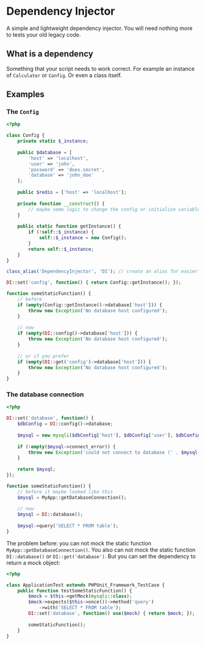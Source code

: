 # Dependency Injector

A simple and lightweight dependency injector. You will need nothing more to tests your old legacy code.
 
## What is a dependency

Something that your script needs to work correct. For example an instance of `Calculator` or `Config`. Or even
a class itself.

## Examples

### The `Config`
```php
<?php

class Config {
    private static $_instance;
    
    public $database = [
        'host' => 'localhost',
        'user' => 'john',
        'password' => 'does.secret',
        'database' => 'john_doe'
    ];
    
    public $redis = ['host' => 'localhost'];
    
    private function __construct() {
        // maybe some logic to change the config or initialize variables
    }
    
    public static function getInstance() {
        if (!self::$_instance) {
            self::$_instance = new Config();
        }
        return self::$_instance;
    }
}

class_alias('DependencyInjector', 'DI'); // create an alias for easier access

DI::set('config', function() { return Config::getInstance(); });

function someStaticFunction() {
    // before
    if (empty(Config::getInstance()->database['host'])) {
        throw new Exception('No database host configured');
    }
    
    // now
    if (empty(DI::config()->database['host'])) {
        throw new Exception('No database host configured');
    }
    
    // or if you prefer
    if (empty(DI::get('config')->database['host'])) {
        throw new Exception('No database host configured');
    }
}
```

### The database connection
```php
<?php

DI::set('database', function() {
    $dbConfig = DI::config()->database;
    
    $mysql = new mysqli($dbConfig['host'], $dbConfig['user'], $dbConfig['password'], $dbConfig['database']);
    
    if (!empty($mysql->connect_error)) {
        throw new Exception('could not connect to database (' . $mysql->connect_error . ')');
    }
    
    return $mysql;
});

function someStaticFunction() {
    // before it maybe looked like this
    $mysql = MyApp::getDatabaseConnection();
    
    // now
    $mysql = DI::database();
    
    $mysql->query('SELECT * FROM table');
}
```

The problem before: you can not mock the static function `MyApp::getDatabaseConnection()`. You also can not mock the 
static function `DI::database()` or `DI::get('database')`. But you can set the dependency to return a mock object:

```php
<?php

class ApplicationTest extends PHPUnit_Framework_TestCase {
    public function testSomeStaticFunction() {
        $mock = $this->getMock(mysqli::class);
        $mock->expects($this->once())->method('query')
            ->with('SELECT * FROM table');
        DI::set('database', function() use($mock) { return $mock; });
            
        someStaticFunction();
    }
}
```
